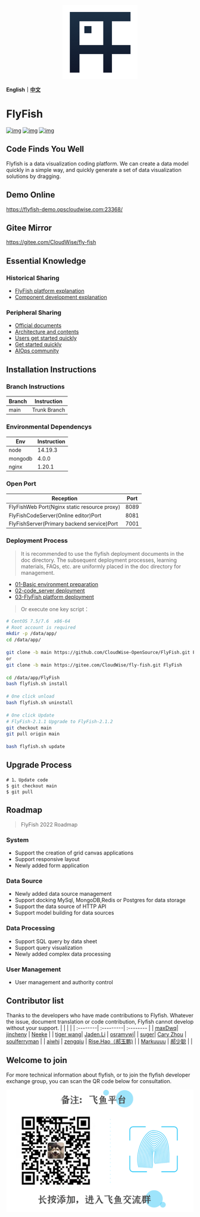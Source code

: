 <div align="center">
  <a href="https://github.com/CloudWise-OpenSource/FlyFish"><img src="./doc/images/FlyFish logo.png" alt="flyfish" /></a>
</div>

**English｜[中文](https://github.com/CloudWise-OpenSource/FlyFish)**

# FlyFish

[![img](https://camo.githubusercontent.com/b90fbf522edfb28cd12154150fae08fd89d4be956e644f327f369df43ef33bf0/68747470733a2f2f62616467656e2e6e65742f6769746875622f7072732f436c6f7564576973652d4f70656e536f757263652f466c7946697368)](https://github.com/CloudWise-OpenSource/FlyFish/pulls) [![img](https://camo.githubusercontent.com/4bf17723fd9a7438e40dda0d0f05c3ff85df8450605fbec58cf4643bb044ca49/68747470733a2f2f62616467656e2e6e65742f6769746875622f6c6963656e73652f436c6f7564576973652d4f70656e536f757263652f466c7946697368)](https://github.com/CloudWise-OpenSource/FlyFish/blob/main/LICENSE) [![img](https://camo.githubusercontent.com/1fb3e7fec903937186ee550f90f558bdf63575dc171251276c3335ff863d13cc/68747470733a2f2f62616467656e2e6e65742f6769746875622f72656c656173652f436c6f7564576973652d4f70656e536f757263652f466c7946697368)](https://github.com/CloudWise-OpenSource/FlyFish/releases)


## Code Finds You Well
Flyfish is a data visualization coding platform. We can create a data model quickly in a simple way, and quickly generate a set of data visualization solutions by dragging.

## Demo Online
https://flyfish-demo.opscloudwise.com:23368/

## Gitee Mirror
https://gitee.com/CloudWise/fly-fish

## Essential Knowledge
### Historical Sharing
- [FlyFish platform explanation](http://docs.aiops.cloudwise.com/zh/flyfish)
- [Component development explanation](http://docs.aiops.cloudwise.com/zh/flyfish/component/develop.html)

### Peripheral Sharing
- [Official documents](http://docs.aiops.cloudwise.com/zh/flyfish)
- [Architecture and contents](http://docs.aiops.cloudwise.com/zh/flyfish/design.html)
- [Users get started quickly](http://docs.aiops.cloudwise.com/zh/flyfish/getting-started/)
- [Get started quickly](http://docs.aiops.cloudwise.com/zh/flyfish/component/basic.html)
- [AIOps community](https://www.cloudwise.ai/#/datalaker/dashboard)

## Installation Instructions
### Branch Instructions
| Branch | Instruction|
| ---- | ------ |
| main | Trunk Branch |

### Environmental Dependencys

| Env   | Instruction|
| ------- | ------- |
| node    | 14.19.3 |
| mongodb | 4.0.0   |
| nginx   | 1.20.1  |

### Open Port

| Reception                           |Port |
| ----------------------------------- | ---- |
| FlyFishWeb Port(Nginx static resource proxy) | 8089 |
| FlyFishCodeServer(Online editor)Port | 8081 |
| FlyFishServer(Primary backend service)Port     | 7001 |

### Deployment Process

> It is recommended to use the flyfish deployment documents in the doc directory. The subsequent deployment processes, learning materials, FAQs, etc. are uniformly placed in the doc directory for management.

- [01-Basic environment preparation](./doc/01-基础环境准备篇.md)
- [02-code_server deployment](./doc/02-code_server部署篇.md)
- [03-FlyFish platform deployment](./doc/03-FlyFish平台部署篇.md)

> Or execute one key script：

```bash
# CentOS 7.5/7.6  x86-64
# Root account is required
mkdir -p /data/app/
cd /data/app/

git clone -b main https://github.com/CloudWise-OpenSource/FlyFish.git FlyFish
or
git clone -b main https://gitee.com/CloudWise/fly-fish.git FlyFish

cd /data/app/FlyFish
bash flyfish.sh install

# One click unload
bash flyfish.sh uninstall

# One click Update
# FlyFish-2.1.1 Upgrade to FlyFish-2.1.2
git checkout main
git pull origin main

bash flyfish.sh update
```

## Upgrade Process

```
# 1、Update code
$ git checkout main
$ git pull
```

## Roadmap

> FlyFish 2022 Roadmap

### System
- Support the creation of grid canvas applications
- Support responsive layout
- Newly added form application

### Data Source

- Newly added data source management
- Support docking MySql, MongoDB,Redis or Postgres for data storage
- Support the data source of HTTP API
- Support model building for data sources

### Data Processing

- Support SQL query by data sheet
- Support query visualization
- Newly added complex data processing

### User Management

- User management and authority control

## Contributor list

Thanks to the developers who have made contributions to Flyfish. Whatever the issue, document translation or code contribution, Flyfish cannot develop without your support.
| | | |
| :--------| :---------| :-------- |
| [maxDwq](https://github.com/maxDwq)| [jincheny](https://github.com/jincheny) | [Neeke](https://github.com/Neeke) |
| [tiger wang](https://github.com/xiaohu12685)| [Jaden.Li](https://github.com/imjaden) | [osramywj](https://github.com/osramywj)|
| [suger](https://github.com/sssssssugar)| [Cary Zhou](https://github.com/YouYe) | [soulferryman](https://github.com/soulferryman) |
| [aiwhj](https://github.com/aiwhj) | [zengqiu](https://github.com/zengqiu) | [Rise.Hao（郝玉鹏)](https://github.com/RiseHao1029) |
| [Markuuuu](https://github.com/Markuuuu) | [郝少聪](https://github.com/laocong) | |

## Welcome to join

For more technical information about flyfish, or to join the flyfish developer exchange group, you can scan the QR code below for consultation.

<img src="./doc/images/Susie.png" width="550px"/>
